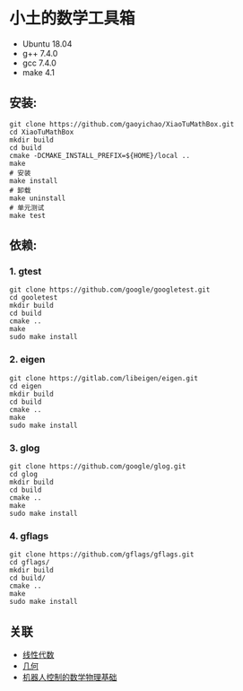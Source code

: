 # 小土的数学工具箱 

* Ubuntu 18.04
* g++ 7.4.0
* gcc 7.4.0
* make 4.1

## 安装:

```
git clone https://github.com/gaoyichao/XiaoTuMathBox.git
cd XiaoTuMathBox
mkdir build
cd build
cmake -DCMAKE_INSTALL_PREFIX=${HOME}/local ..
make
# 安装
make install
# 卸载
make uninstall
# 单元测试
make test
```

## 依赖:

### 1. gtest
```
git clone https://github.com/google/googletest.git
cd gooletest
mkdir build
cd build
cmake ..
make
sudo make install
```

### 2. eigen
```
git clone https://gitlab.com/libeigen/eigen.git
cd eigen
mkdir build
cd build
cmake ..
make
sudo make install
```

### 3. glog
```
git clone https://github.com/google/glog.git
cd glog
mkdir build
cd build
cmake ..
make
sudo make install
```

### 4. gflags
```
git clone https://github.com/gflags/gflags.git
cd gflags/
mkdir build
cd build/
cmake ..
make
sudo make install
```


## 关联

* [线性代数](http://gaoyichao.com/Xiaotu/?book=algebra&title=index)
* [几何](https://gaoyichao.com/Xiaotu/?book=几何&title=index)
* [机器人控制的数学物理基础](https://gaoyichao.com/Xiaotu/?book=math_physics_for_robotics&title=index)



